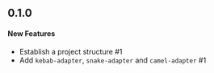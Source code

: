 ## 0.1.0

#### New Features

  - Establish a project structure #1
  - Add `kebab-adapter`, `snake-adapter` and `camel-adapter` #1
